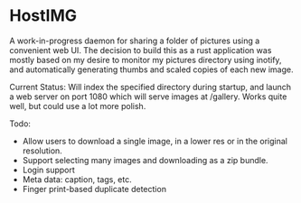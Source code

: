 HostIMG
=======

A work-in-progress daemon for sharing a folder of pictures using a convenient
web UI. The decision to build this as a rust application was mostly based on my
desire to monitor my pictures directory using inotify, and automatically
generating thumbs and scaled copies of each new image.

Current Status: Will index the specified directory during startup, and launch
a web server on port 1080 which will serve images at /gallery. Works quite
well, but could use a lot more polish.

Todo:

 * Allow users to download a single image, in a lower res or in the original
   resolution.
 * Support selecting many images and downloading as a zip bundle.
 * Login support
 * Meta data: caption, tags, etc.
 * Finger print-based duplicate detection
